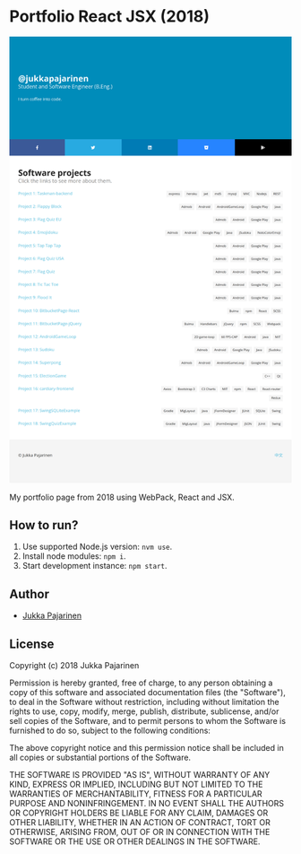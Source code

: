 # Portfolio React JSX (2018)

![screenshot](scrot.png?raw=true)

My portfolio page from 2018 using WebPack, React and JSX.

## How to run?

1. Use supported Node.js version: `nvm use`.
2. Install node modules: `npm i`.
3. Start development instance: `npm start`.

## Author

- [Jukka Pajarinen](https://www.jukkapajarinen.com)


## License

Copyright (c) 2018 Jukka Pajarinen

Permission is hereby granted, free of charge, to any person obtaining a copy of this software and associated documentation files (the "Software"), to deal in the Software without restriction, including without limitation the rights to use, copy, modify, merge, publish, distribute, sublicense, and/or sell copies of the Software, and to permit persons to whom the Software is furnished to do so, subject to the following conditions:

The above copyright notice and this permission notice shall be included in all copies or substantial portions of the Software.

THE SOFTWARE IS PROVIDED "AS IS", WITHOUT WARRANTY OF ANY KIND, EXPRESS OR IMPLIED, INCLUDING BUT NOT LIMITED TO THE WARRANTIES OF MERCHANTABILITY, FITNESS FOR A PARTICULAR PURPOSE AND NONINFRINGEMENT. IN NO EVENT SHALL THE AUTHORS OR COPYRIGHT HOLDERS BE LIABLE FOR ANY CLAIM, DAMAGES OR OTHER LIABILITY, WHETHER IN AN ACTION OF CONTRACT, TORT OR OTHERWISE, ARISING FROM, OUT OF OR IN CONNECTION WITH THE SOFTWARE OR THE USE OR OTHER DEALINGS IN THE SOFTWARE.